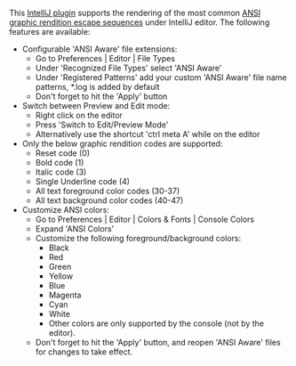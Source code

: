This <a href="https://plugins.jetbrains.com/plugin/9707-ansi-highlighter">IntelliJ plugin</a> supports the rendering of the most common <a href="https://en.wikipedia.org/wiki/ANSI_escape_code#graphics">ANSI graphic rendition escape sequences</a> under IntelliJ editor. The following features are available:
<ul>
<li>
    Configurable 'ANSI Aware' file extensions:
    <ul>
        <li>Go to Preferences | Editor | File Types</li>
        <li>Under 'Recognized File Types' select 'ANSI Aware'</li>
        <li>Under 'Registered Patterns' add your custom 'ANSI Aware' file name patterns, *.log is added by default</li>
        <li>Don't forget to hit the 'Apply' button</li>
    </ul>
</li>
<li>
    Switch between Preview and Edit mode:
    <ul>
        <li>Right click on the editor</li>
        <li>Press 'Switch to Edit/Preview Mode'</li>
        <li>Alternatively use the shortcut 'ctrl meta A' while on the editor</li>
    </ul>
</li>
<li>
    Only the below graphic rendition codes are supported:
    <ul>
        <li>Reset code (0)</li>
        <li>Bold code (1)</li>
        <li>Italic code (3)</li>
        <li>Single Underline code (4)</li>
        <li>All text foreground color codes (30-37)</li>
        <li>All text background color codes (40-47)</li>
    </ul>
</li>
<li>
    Customize ANSI colors:
    <ul>
        <li>Go to Preferences | Editor | Colors & Fonts | Console Colors</li>
        <li>Expand 'ANSI Colors'</li>
        <li>Customize the following foreground/background colors:
        <ul>
            <li>Black</li>
            <li>Red</li>
            <li>Green</li>
            <li>Yellow</li>
            <li>Blue</li>
            <li>Magenta</li>
            <li>Cyan</li>
            <li>White</li>
            <li>Other colors are only supported by the console (not by the editor).</li>
        </ul>
        </li>
        <li>Don't forget to hit the 'Apply' button, and reopen 'ANSI Aware' files for changes to take effect.</li>
    </ul>
</li>
</ul>

